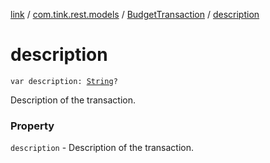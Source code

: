 [link](../../index.md) / [com.tink.rest.models](../index.md) / [BudgetTransaction](index.md) / [description](./description.md)

# description

`var description: `[`String`](https://kotlinlang.org/api/latest/jvm/stdlib/kotlin/-string/index.html)`?`

Description of the transaction.

### Property

`description` - Description of the transaction.